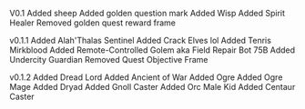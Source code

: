 V0.1
	Added sheep
	Added golden question mark
	Added Wisp
	Added Spirit Healer
	Removed golden quest reward frame

v0.1.1
	Added Alah'Thalas Sentinel
	Added Crack Elves lol
	Added Tenris Mirkblood
	Added Remote-Controlled Golem aka Field Repair Bot 75B
	Added Undercity Guardian
	Removed Quest Objective Frame
	
v0.1.2
	Added Dread Lord
	Added Ancient of War
	Added Ogre
	Added Ogre Mage
	Added Dryad
	Added Gnoll Caster
	Added Orc Male Kid
	Added Centaur Caster